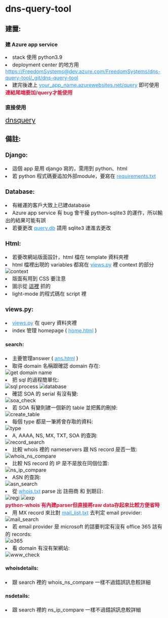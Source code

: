 <h1>dns-query-tool</h1>
<h2>建置:</h2>

<h3>建 Azure app service</h3>

<span style="font-size:12pt">
    <li>stack 使用 python3.9</li>
    <li>deployment center 的地方用</li>
    <u style="color:dodgerblue">https://FreedomSystems@dev.azure.com/FreedomSystems/dns-query-tool/_git/dns-query-tool</u>
    <li>建完後連上 <u style="color:dodgerblue">your_app_name.azurewebsites.net/query</u> 即可使用</li>
    <b style="color:crimson">連結尾端要加/query才能使用</b>
</span>

<h3>直接使用</h3>
<a style="font-size:16pt" href="https://dnsquery.azurewebsites.net/query/">dnsquery</a>

<h2>備註:</h2>
<span style="font-size:12pt">
    <h3>Django:</h3>
        <li>這個 app 是用 django 寫的，需用到 python、html</li>
        <li>若 python 程式碼要追加外部module，要寫在 <u style="color:dodgerblue">requirements.txt</u></li>
    <h3>Database:</h3>
        <li>有維運的客戶大致上已建database</li>
        <li>Azure app service 有 bug 會干擾 python-sqlite3 的運作，所以輸出的結果可能有誤</li>
        <li>若要更改 <u style="color:dodgerblue">query.db</u> 請用 sqlite3 連進去更改</li>
    <h3>Html:</h3>
        <li>若要改網站版面設計，html 檔在 template 資料夾裡</li>
        <li>html 檔裡出現的 variables 都寫在 <u style="color:dodgerblue">views.py</u> 裡 context 的部分</li>
            <img src="/images/context.png" alt="context">
        <li>版面有用到 CSS 要注意</li>
        <li>圖示從 <a href="https://fontawesome.com/">這裡</a> 抓的</li>
        <li>light-mode 的程式碼在 script 裡</li>
    <h3>views.py:</h3>
        <li><u style="color:dodgerblue">views.py</u> 在 query 資料夾裡</li>
        <li>index 管理 homepage ( <u style="color:dodgerblue">home.html</u> )</li>
        <h4>search:</h4>
            <li>主要管理answer ( <u style="color:dodgerblue">ans.html</u> )</li>
            <li>取得 domain 名稱跟確認 domain 存在:</li>
                <img src="/images/domain.png" alt="get domain name">
            <li>把 sql 的過程簡單化:</li>
                <img src="/images/sql.png" alt="sql process">
                <img src="/images/database_search.png" alt="database">
            <li>確認 SOA 的 serial 有沒有變:</li>
                <img src="/images/soa.png" alt="soa_check">
            <li>若 SOA 有變則建一個新的 table 並把舊的刪掉:</li>
                <img src="/images/create_table.png" alt="create_table">
            <li>每個 type 都是一筆將會存取的資料:</li>
                <img src="/images/type.png" alt="type">
            <li>A, AAAA, NS, MX, TXT, SOA 的查詢:</li>
                <img src="/images/record_search.png" alt="record_search">
            <li>比較 whois 裡的 nameservers 跟 NS record 是否一致:</li>
                <img src="/images/whois_ns_compare.png" alt="whois_ns_compare">
            <li>比較 NS record 的 IP 是不是放在同個位置:</li>
                <img src="/images/ns_ip_compare.png" alt="ns_ip_compare">
            <li>ASN 的查詢:</li>
                <img src="/images/asn.png" alt="asn_search">
            <li>從 <u style="color:dodgerblue">whois.txt</u> parse 出 註冊商 和 到期日:</li>
                <img src="/images/regi.png" alt="regi">
                <img src="/images/exp.png" alt="exp">
            <br>
            <b style="color:crimson">python-whois 有內建parser但直接將raw data存起來比較方便省時</b>
            <li>用 MX record 來比對 <u style="color:dodgerblue">mail_list.txt</u> 去判定 email provider:</li>
                <img src="/images/mail_search.png" alt="mail_search">
            <li>若 email provider 是 microsoft 的話要判定有沒有 office 365 該有的 records:</li>
                <img src="/images/o365.png" alt="o365">
            <li>看 domain 有沒有架網站:</li>
                <img src="/images/www.png" alt="www_check">
        <h4>whoisdetails:</h4>
            <li>跟 search 裡的 whois_ns_compare 一樣不過錯誤訊息較詳細</li>
        <h4>nsdetails:</h4>
            <li>跟 search 裡的 ns_ip_compare 一樣不過錯誤訊息較詳細</li>
</span>
